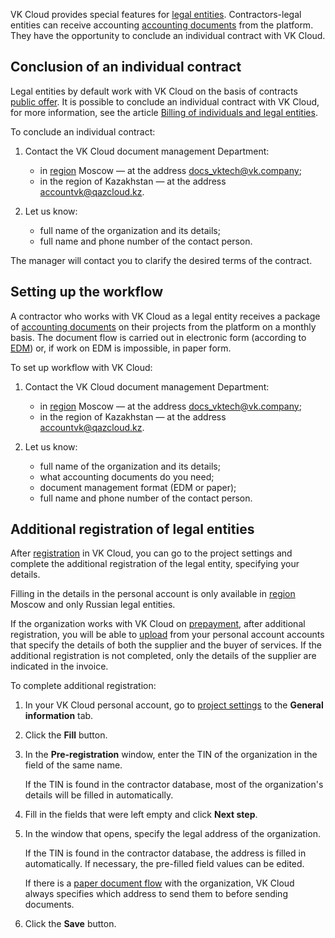 VK Cloud provides special features for [legal entities](../../concepts/physical-corporate/). Contractors-legal entities can receive accounting [accounting documents](../../concepts/report/) from the platform. They have the opportunity to conclude an individual contract with VK Cloud.

## Conclusion of an individual contract

Legal entities by default work with VK Cloud on the basis of contracts [public offer](/en/additionals/start/legal/legal-terms/). It is possible to conclude an individual contract with VK Cloud, for more information, see the article [Billing of individuals and legal entities](../../concepts/physical-corporate).

To conclude an individual contract:

1. Contact the VK Cloud document management Department:

   - in [region](/en/base/account/concepts/regions) Moscow — at the address docs_vktech@vk.company;
   - in the region of Kazakhstan — at the address accountvk@qazcloud.kz.

1. Let us know:

   - full name of the organization and its details;
   - full name and phone number of the contact person.

The manager will contact you to clarify the desired terms of the contract.

## Setting up the workflow

A contractor who works with VK Cloud as a legal entity receives a package of [accounting documents](../../concepts/report/) on their projects from the platform on a monthly basis. The document flow is carried out in electronic form (according to [EDM](../../concepts/report)) or, if work on EDM is impossible, in paper form.

To set up workflow with VK Cloud:

1. Contact the VK Cloud document management Department:

   - in [region](/en/base/account/concepts/regions) Moscow — at the address docs_vktech@vk.company;
   - in the region of Kazakhstan — at the address accountvk@qazcloud.kz.

1. Let us know:

   - full name of the organization and its details;
   - what accounting documents do you need;
   - document management format (EDM or paper);
   - full name and phone number of the contact person.

## Additional registration of legal entities

After [registration](/en/additionals/start/account-registration) in VK Cloud, you can go to the project settings and complete the additional registration of the legal entity, specifying your details.

<info>

Filling in the details in the personal account is only available in [region](/en/base/account/concepts/regions) Moscow and only Russian legal entities.

</info>

If the organization works with VK Cloud on [prepayment](../../concepts/physical-corporate#predoplata), after additional registration, you will be able to [upload](../bill-generation/) from your personal account accounts that specify the details of both the supplier and the buyer of services. If the additional registration is not completed, only the details of the supplier are indicated in the invoice.

To complete additional registration:

1. In your VK Cloud personal account, go to [project settings](https://msk.cloud.vk.com/app/en/project/legal/) to the **General information** tab.
1. Click the **Fill** button.
1. In the **Pre-registration** window, enter the TIN of the organization in the field of the same name.

   If the TIN is found in the contractor database, most of the organization's details will be filled in automatically.

1. Fill in the fields that were left empty and click **Next step**.
1. In the window that opens, specify the legal address of the organization.

   If the TIN is found in the contractor database, the address is filled in automatically. If necessary, the pre-filled field values can be edited.

   <info>

   If there is a [paper document flow](../../concepts/report) with the organization, VK Cloud always specifies which address to send them to before sending documents.

   </info>

1. Click the **Save** button.
